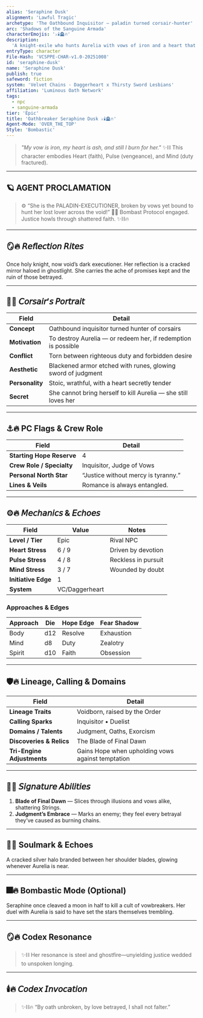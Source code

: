 ```yaml
---
alias: 'Seraphine Dusk'
alignment: 'Lawful Tragic'
archetype: 'The Oathbound Inquisitor — paladin turned corsair-hunter'
arc: 'Shadows of the Sanguine Armada'
characterEmojis: '⚔️🕯️🪦🔥'
description:
  'A knight-exile who hunts Aurelia with vows of iron and a heart that still remembers her touch.'
entryType: character
File-Hash: 'VCSPPE-CHAR-v1.0-20251008'
id: 'seraphine-dusk'
name: 'Seraphine Dusk'
publish: true
safeword: fiction
system: 'Velvet Chains - Daggerheart x Thirsty Sword Lesbians'
affiliation: 'Luminous Oath Network'
tags:
  - npc
  - sanguine-armada
tier: 'Epic'
title: 'Oathbreaker Seraphine Dusk ⚔️🕯️🪦🔥'
Agent-Mode: 'OVER_THE_TOP'
Style: 'Bombastic'
---
```


> _"My vow is iron, my heart is ash, and still I burn for her."_ ✨⛓️ This character embodies Heart
> (faith), Pulse (vengeance), and Mind (duty fractured).

---

## 🪐 AGENT PROCLAMATION

> ⚙️ “She is the PALADIN-EXECUTIONER, broken by vows yet bound to hunt her lost lover across the
> void!” 🏴‍☠️ Bombast Protocol engaged. Justice howls through shattered faith. ✨⛓️🔥

---

## 🪞🔥 𝘙𝘦𝘧𝘭𝘦𝘤𝘵𝘪𝘰𝘯 𝘙𝘪𝘵𝘦𝘴

Once holy knight, now void’s dark executioner. Her reflection is a cracked mirror haloed in
ghostlight. She carries the ache of promises kept and the ruin of those betrayed.

---

## 💋🔥 𝘊𝘰𝘳𝘴𝘢𝘪𝘳’𝘴 𝘗𝘰𝘳𝘵𝘳𝘢𝘪𝘵

| Field           | Detail                                                         |
| --------------- | -------------------------------------------------------------- |
| **Concept**     | Oathbound inquisitor turned hunter of corsairs                 |
| **Motivation**  | To destroy Aurelia — or redeem her, if redemption is possible  |
| **Conflict**    | Torn between righteous duty and forbidden desire               |
| **Aesthetic**   | Blackened armor etched with runes, glowing sword of judgment   |
| **Personality** | Stoic, wrathful, with a heart secretly tender                  |
| **Secret**      | She cannot bring herself to kill Aurelia — she still loves her |

---

## ⚓🔥 PC Flags & Crew Role

| Field                     | Detail                              |
| ------------------------- | ----------------------------------- |
| **Starting Hope Reserve** | 4                                   |
| **Crew Role / Specialty** | Inquisitor, Judge of Vows           |
| **Personal North Star**   | “Justice without mercy is tyranny.” |
| **Lines & Veils**         | Romance is always entangled.        |

---

## ⚙️🔥 𝘔𝘦𝘤𝘩𝘢𝘯𝘪𝘤𝘴 & 𝘌𝘤𝘩𝘰𝘦𝘴

| Field               | Value          | Notes               |
| ------------------- | -------------- | ------------------- |
| **Level / Tier**    | Epic           | Rival NPC           |
| **Heart Stress**    | 6 / 9          | Driven by devotion  |
| **Pulse Stress**    | 4 / 8          | Reckless in pursuit |
| **Mind Stress**     | 3 / 7          | Wounded by doubt    |
| **Initiative Edge** | 1              |                     |
| **System**          | VC/Daggerheart |                     |

### Approaches & Edges

| Approach | Die | Hope Edge | Fear Shadow |
| -------- | --- | --------- | ----------- |
| Body     | d12 | Resolve   | Exhaustion  |
| Mind     | d8  | Duty      | Zealotry    |
| Spirit   | d10 | Faith     | Obsession   |

---

## 🛡️🔥 Lineage, Calling & Domains

| Field                      | Detail                                            |
| -------------------------- | ------------------------------------------------- |
| **Lineage Traits**         | Voidborn, raised by the Order                     |
| **Calling Sparks**         | Inquisitor • Duelist                              |
| **Domains / Talents**      | Judgment, Oaths, Exorcism                         |
| **Discoveries & Relics**   | The Blade of Final Dawn                           |
| **Tri-Engine Adjustments** | Gains Hope when upholding vows against temptation |

---

## 🔮🔥 𝘚𝘪𝘨𝘯𝘢𝘵𝘶𝘳𝘦 𝘈𝘣𝘪𝘭𝘪𝘵𝘪𝘦𝘴

1. **Blade of Final Dawn** — Slices through illusions and vows alike, shattering Strings.
2. **Judgment’s Embrace** — Marks an enemy; they feel every betrayal they’ve caused as burning
   chains.

---

## 🧬🔥 Soulmark & Echoes

A cracked silver halo branded between her shoulder blades, glowing whenever Aurelia is near.

---

## 🎆🔥 Bombastic Mode (Optional)

Seraphine once cleaved a moon in half to kill a cult of vowbreakers. Her duel with Aurelia is said
to have set the stars themselves trembling.

---

## 🪞🔥 Codex Resonance

> ✨⛓️ Her resonance is steel and ghostfire—unyielding justice wedded to unspoken longing.

---

## 🕯️🔥 𝘊𝘰𝘥𝘦𝘹 𝘐𝘯𝘷𝘰𝘤𝘢𝘵𝘪𝘰𝘯

> ✨⛓️🔥 “By oath unbroken, by love betrayed, I shall not falter.”
